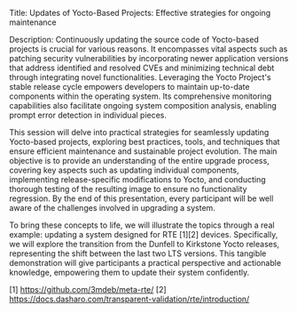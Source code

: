Title:
Updates of Yocto-Based Projects: Effective strategies for ongoing maintenance

Description:
Continuously updating the source code of Yocto-based projects is crucial for
various reasons. It encompasses vital aspects such as patching security
vulnerabilities by incorporating newer application versions that address
identified and resolved CVEs and minimizing technical debt through integrating
novel functionalities. Leveraging the Yocto Project's stable release cycle
empowers developers to maintain up-to-date components within the operating
system. Its comprehensive monitoring capabilities also facilitate ongoing
system composition analysis, enabling prompt error detection in individual
pieces.

This session will delve into practical strategies for seamlessly updating
Yocto-based projects, exploring best practices, tools, and techniques that
ensure efficient maintenance and sustainable project evolution. The main
objective is to provide an understanding of the entire upgrade process, covering
key aspects such as updating individual components, implementing
release-specific modifications to Yocto, and conducting thorough testing of the
resulting image to ensure no functionality regression. By the end of this
presentation, every participant will be well aware of the challenges involved in
upgrading a system.

To bring these concepts to life, we will illustrate the topics through a real
example: updating a system designed for RTE [1][2] devices. Specifically, we
will explore the transition from the Dunfell to Kirkstone Yocto releases,
representing the shift between the last two LTS versions. This tangible
demonstration will give participants a practical perspective and actionable
knowledge, empowering them to update their system confidently.

[1] https://github.com/3mdeb/meta-rte/
[2] https://docs.dasharo.com/transparent-validation/rte/introduction/
